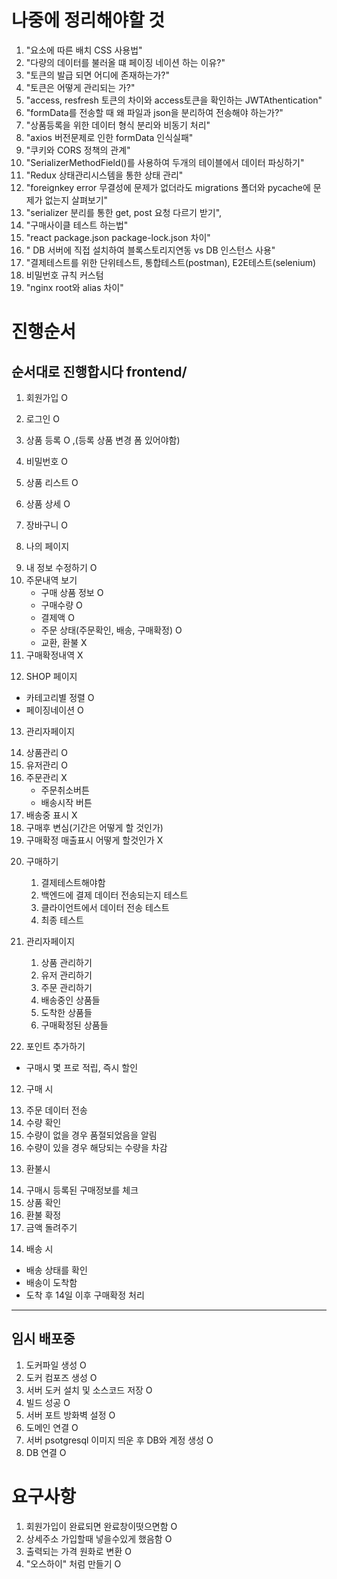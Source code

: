 # 나중에 정리해야할 것
1. "요소에 따른 배치 CSS 사용법"
2. "다량의 데이터를 불러올 떄 페이징 네이션 하는 이유?"
3. "토큰의 발급 되면 어디에 존재하는가?"
4. "토큰은 어떻게 관리되는 가?"
5. "access, resfresh 토큰의 차이와 access토큰을 확인하는 JWTAthentication"
6. "formData를 전송할 때 왜 파일과 json을 분리하여 전송해야 하는가?"
7. "상품등록을 위한 데이터 형식 분리와 비동기 처리"
8. "axios 버전문제로 인한 formData 인식실패"
9. "쿠키와 CORS 정책의 관계"
10. "SerializerMethodField()를 사용하여 두개의 테이블에서 데이터 파싱하기"
11. "Redux 상태관리시스템을 통한 상태 관리"
12. "foreignkey error 무결성에 문제가 없더라도 migrations 폴더와 pycache에 문제가 없는지 살펴보기"
13. "serializer 분리를 통한 get, post 요청 다르기 받기",
14. "구매사이클 테스트 하는법"
15. "react package.json package-lock.json 차이"
16. " DB 서버에 직접 설치하여 블록스토리지연동 vs DB 인스턴스 사용"
17. "결제테스트를 위한 단위테스트, 통합테스트(postman), E2E테스트(selenium)
18. 비밀번호 규칙 커스텀
19. "nginx root와 alias 차이"


# 진행순서
## 순서대로 진행합시다 frontend/
1. 회원가입 O
2. 로그인 O
3. 상품 등록 O ,(등록 상품 변경 폼 있어야함)
4. 비밀번호 O
5. 상품 리스트 O
6. 상품 상세 O
7. 장바구니 O 
   
8.  나의 페이지
9) 내 정보 수정하기 O
10) 주문내역 보기
    - 구매 상품 정보 O
    - 구매수량 O
    - 결제액 O
    - 주문 상태(주문확인, 배송, 구매확정) O
    - 교환, 환불 X
11) 구매확정내역 X

12. SHOP 페이지
   - 카테고리별 정렬 O
   - 페이징네이션 O

13. 관리자페이지
14) 상품관리 O
15) 유저관리 O
16) 주문관리 X
    - 주문취소버튼
    - 배송시작 버튼
17) 배송중 표시 X
18) 구매후 변심(기간은 어떻게 할 것인가)
19) 구매확정 매출표시 어떻게 할것인가 X

20. 구매하기
    1) 결제테스트해야함
    2) 백엔드에 결제 데이터 전송되는지 테스트
    3) 클라이언트에서 데이터 전송 테스트
    4) 최종 테스트


10. 관리자페이지
    1) 상품 관리하기
    2) 유저 관리하기
    3) 주문 관리하기
    4) 배송중인 상품들
    5) 도착한 상품들
    6) 구매확정된 상품들

11. 포인트 추가하기
- 구매시 몇 프로 적립, 즉시 할인

12. 구매 시 
  13) 주문 데이터 전송
  14) 수량 확인
  15) 수량이 없을 경우 품절되었음을 알림
  16) 수량이 있을 경우 해당되는 수량을 차감

13. 환불시
 14) 구매시 등록된 구매정보를 체크
 15) 상품 확인
 16) 환불 확정
 17) 금액 돌려주기

14. 배송 시
 - 배송 상태를 확인
 - 배송이 도착함
 - 도착 후 14일 이후 구매확정 처리


-------------------------------
## 임시 배포중
1. 도커파일 생성 O
2. 도커 컴포즈 생성 O
3. 서버 도커 설치 및 소스코드 저장 O
4. 빌드 성공 O
5. 서버 포트 방화벽 설정 O
6. 도메인 연결 O
7. 서버 psotgresql 이미지 띄운 후 DB와 계정 생성 O
8. DB 연결 O

# 요구사항
1. 회원가입이 완료되면 완료창이떳으면함 O
2. 상세주소 가입할때 넣을수있게 했음함 O
3. 출력되는 가격 원화로 변환 O
4. "오스하이" 처럼 만들기 O